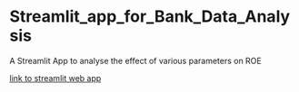 # Streamlit_app_for_Bank_Data_Analysis
A Streamlit App to analyse the effect of various parameters on ROE


[link to streamlit web app](https://gunjanak-streamlit-app-for-bank-data-analysis-main-5ccn7a.streamlit.app/)
